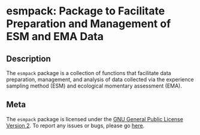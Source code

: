 esmpack: Package to Facilitate Preparation and Management of ESM and EMA Data
=============================================================================

## Description

The `esmpack` package is a collection of functions that facilitate data preparation, management, and analysis of data collected via the experience sampling method (ESM) and ecological momentary assessment (EMA).

## Meta

The `esmpack` package is licensed under the [GNU General Public License Version 2](http://www.gnu.org/licenses/old-licenses/gpl-2.0.txt). To report any issues or bugs, please go [here](https://github.com/wviechtb/esmpack/issues).
